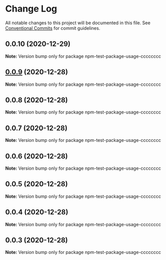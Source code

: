 # Change Log

All notable changes to this project will be documented in this file.
See [Conventional Commits](https://conventionalcommits.org) for commit guidelines.

## 0.0.10 (2020-12-29)

**Note:** Version bump only for package npm-test-package-usage-cccccccc





## [0.0.9](https://github.com/etc-tiago/lerna-semantic-versioning/compare/npm-test-package-usage-cccccccc@0.0.8...npm-test-package-usage-cccccccc@0.0.9) (2020-12-28)

**Note:** Version bump only for package npm-test-package-usage-cccccccc





## 0.0.8 (2020-12-28)

**Note:** Version bump only for package npm-test-package-usage-cccccccc





## 0.0.7 (2020-12-28)

**Note:** Version bump only for package npm-test-package-usage-cccccccc





## 0.0.6 (2020-12-28)

**Note:** Version bump only for package npm-test-package-usage-cccccccc





## 0.0.5 (2020-12-28)

**Note:** Version bump only for package npm-test-package-usage-cccccccc





## 0.0.4 (2020-12-28)

**Note:** Version bump only for package npm-test-package-usage-cccccccc





## 0.0.3 (2020-12-28)

**Note:** Version bump only for package npm-test-package-usage-cccccccc
